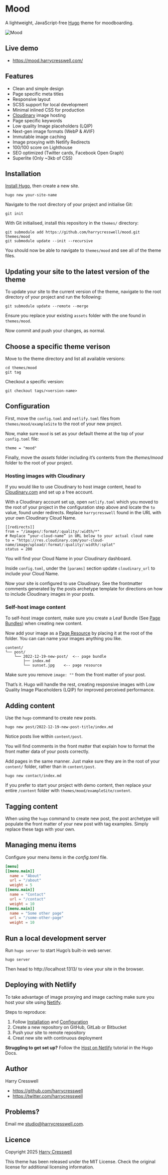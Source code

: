 # Mood

A lightweight, JavaScript-free [Hugo](https://gohugo.io/) theme for moodboarding.

![Mood](preview.png)

## Live demo

- https://mood.harrycresswell.com/

## Features

- Clean and simple design
- Page specific meta titles
- Responsive layout
- SCSS support for local development
- Minimal inlined CSS for production
- [Cloudinary](https://cloudinary.com/) image hosting
- Page specific keywords
- Low quality Image placeholders (LQIP)
- Next-gen image formats (WebP & AVIF)
- Immutable image caching
- Image proxying with Netlify Redirects
- 100/100 score on Lighthouse
- SEO optimized (Twitter cards, Facebook Open Graph)
- Superlite (Only ~3kb of CSS)

## Installation

[Install Hugo](https://gohugo.io/getting-started/installing/), then create a new site.

```
hugo new your-site-name
```

Navigate to the root directory of your project and initialise Git:

```
git init
```

With Git initialised, install this repository in the `themes/` directory:

```
git submodule add https://github.com/harrycresswell/mood.git themes/mood
git submodule update --init --recursive
```

You should now be able to navigate to `themes/mood` and see all of the theme files.

## Updating your site to the latest version of the theme

To update your site to the current version of the theme, navigate to the root directory of your project and run the following:

```
git submodule update --remote --merge
```

Ensure you replace your existing `assets` folder with the one found in `themes/mood`.

Now commit and push your changes, as normal.

## Choose a specific theme verison

Move to the theme directory and list all available versions:

```
cd themes/mood
git tag
```

Checkout a specific version:

```
git checkout tags/<version-name>
```

## Configuration

First, move the `config.toml` and `netlify.toml` files from `themes/mood/exampleSite` to the root of your new project.

Now, make sure `mood` is set as your default theme at the top of your `config.toml` file:

```
theme = "mood"
```

Finally, move the _assets_ folder including it’s contents from the _themes/mood_ folder to the root of your project.


### Hosting images with Cloudinary

If you would like to use Cloudinary to host image content, head to [Cloudinary.com](https://cloudinary.com/) and set up a free account.

With a Cloudinary account set up, open `netlify.toml` which you moved to  the root of your project in the configuration step above and locate the `to` value, found under redirects. Replace `harrycresswell` found in the URL with your own Cloudinary Cloud Name. 

```
[[redirects]]
from = "/images/:format/:quality/:width/*"
# Replace “your-cloud-name” in URL below to your actual cloud name
to = "https://res.cloudinary.com/your-cloud-name/image/upload/:format/:quality/:width/:splat"
status = 200
```

You will find your Cloud Name in your Cloudinary dashboard.

Inside `config.toml`, under the `[params]` section update `cloudinary_url` to include your Cloud Name.

Now your site is configured to use Cloudinary. See the frontmatter comments generated by the posts archetype template for directions on how to include Cloudinary images in your posts.

### Self-host image content

To self-host image content, make sure you create a Leaf Bundle (See [Page Bundles](https://gohugo.io/content-management/page-bundles/)) when creating new content.

Now add your image as a [Page Resource](https://gohugo.io/content-management/page-resources/) by placing it at the root of the folder. You can can name your images anything you like. 

```
content/
└── post/
    └── 2022-12-19-new-post/  <-- page bundle
        ├── index.md
        └── sunset.jpg    <-- page resource
```

Make sure you remove `image: ""` from the front matter of your post.

That’s it. Hugo will handle the rest, creating responsive images with Low Quality Image Placeholders (LQIP) for improved perceived performance.


## Adding content

Use the `hugo` command to create new posts.

```
hugo new post/2022-12-19-new-post-title/index.md
```

Notice posts live within `content/post`.

You will find comments in the front matter that explain how to format the front matter data of your posts correctly.

Add pages in the same manner. Just make sure they are in the root of your `content/` folder, rather than in `content/post`.

```
hugo new contact/index.md
```

If you prefer to start your project with demo content, then replace your entire `/content` folder with `themes/mood/exampleSite/content`.

## Tagging content

When using the `hugo` command to create new post, the post archetype will populate the front matter of your new post with tag examples. Simply replace these tags with your own.

## Managing menu items

Configure your menu items in the _config.toml_ file.

```toml
[menu]
[[menu.main]]
  name = "About"
  url = "/about"
  weight = 5
[[menu.main]]
  name = "Contact"
  url = "/contact"
  weight = 10
[[menu.main]]
  name = "Some other page"
  url = "/some-other-page"
  weight = 10 
```

## Run a local development server

Run `hugo server` to start Hugo’s built-in web server.

```
hugo server
```

Then head to http://localhost:1313/ to view your site in the browser.

## Deploying with Netlify

To take advantage of image proxying and image caching make sure you host your site using [Netlify](https://www.netlify.com/).

Steps to reproduce:

1. Follow [Installation](#installation) and [Configuration](#configuration)
2. Create a new repository on GitHub, GitLab or Bitbucket
3. Push your site to remote repository
4. Creat new site with continuous deployment

**Struggling to get set up?** Follow the [Host on Netlify](https://gohugo.io/hosting-and-deployment/hosting-on-netlify/) tutorial in the Hugo Docs.

## Author

Harry Cresswell

- https://github.com/harrycresswell
- https://twitter.com/harrycresswell

## Problems?

Email me [studio@harrycresswell.com](mailto:studio@harrycresswell.com).

## Licence

Copyright 2025 [Harry Cresswell](https://harrycresswell.com/)

This theme has been released under the MIT License. Check the original license for additional licensing information.
